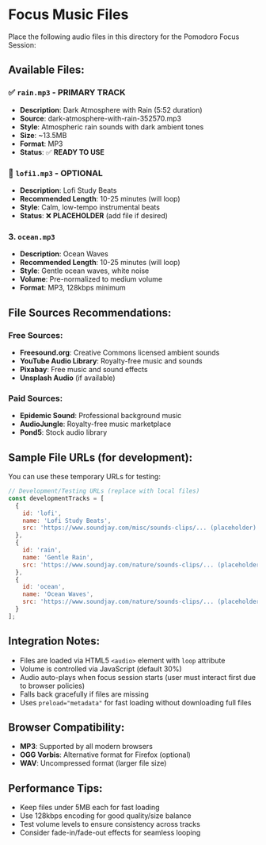 # Focus Music Files

Place the following audio files in this directory for the Pomodoro Focus Session:

## Available Files:

### ✅ `rain.mp3` - **PRIMARY TRACK**
- **Description**: Dark Atmosphere with Rain (5:52 duration)
- **Source**: dark-atmosphere-with-rain-352570.mp3
- **Style**: Atmospheric rain sounds with dark ambient tones
- **Size**: ~13.5MB
- **Format**: MP3
- **Status**: ✅ **READY TO USE**

### 🔄 `lofi1.mp3` - **OPTIONAL**
- **Description**: Lofi Study Beats
- **Recommended Length**: 10-25 minutes (will loop)
- **Style**: Calm, low-tempo instrumental beats
- **Status**: ❌ **PLACEHOLDER** (add file if desired)

### 3. `ocean.mp3`
- **Description**: Ocean Waves
- **Recommended Length**: 10-25 minutes (will loop)  
- **Style**: Gentle ocean waves, white noise
- **Volume**: Pre-normalized to medium volume
- **Format**: MP3, 128kbps minimum

## File Sources Recommendations:

### Free Sources:
- **Freesound.org**: Creative Commons licensed ambient sounds
- **YouTube Audio Library**: Royalty-free music and sounds  
- **Pixabay**: Free music and sound effects
- **Unsplash Audio** (if available)

### Paid Sources:
- **Epidemic Sound**: Professional background music
- **AudioJungle**: Royalty-free music marketplace
- **Pond5**: Stock audio library

## Sample File URLs (for development):
You can use these temporary URLs for testing:

```javascript
// Development/Testing URLs (replace with local files)
const developmentTracks = [
  {
    id: 'lofi',
    name: 'Lofi Study Beats',
    src: 'https://www.soundjay.com/misc/sounds-clips/... (placeholder)'
  },
  {
    id: 'rain',
    name: 'Gentle Rain',
    src: 'https://www.soundjay.com/nature/sounds-clips/... (placeholder)'
  },
  {
    id: 'ocean',
    name: 'Ocean Waves', 
    src: 'https://www.soundjay.com/nature/sounds-clips/... (placeholder)'
  }
];
```

## Integration Notes:

- Files are loaded via HTML5 `<audio>` element with `loop` attribute
- Volume is controlled via JavaScript (default 30%)
- Audio auto-plays when focus session starts (user must interact first due to browser policies)
- Falls back gracefully if files are missing
- Uses `preload="metadata"` for fast loading without downloading full files

## Browser Compatibility:

- **MP3**: Supported by all modern browsers
- **OGG Vorbis**: Alternative format for Firefox (optional)
- **WAV**: Uncompressed format (larger file size)

## Performance Tips:

- Keep files under 5MB each for fast loading
- Use 128kbps encoding for good quality/size balance
- Test volume levels to ensure consistency across tracks
- Consider fade-in/fade-out effects for seamless looping